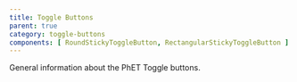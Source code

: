 ```yaml
---
title: Toggle Buttons
parent: true
category: toggle-buttons
components: [ RoundStickyToggleButton, RectangularStickyToggleButton ]
---
```


General information about the PhET Toggle buttons.